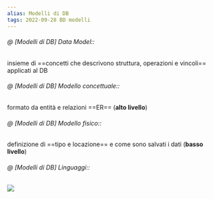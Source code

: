 ```yaml
---
alias: Modelli di DB
tags: 2022-09-28 BD modelli
---
```


###### @ [Modelli di DB] Data Model::
insieme di ==concetti che descrivono struttura, operazioni e vincoli== applicati al DB
<!--ID: 1670236971134-->


###### @ [Modelli di DB] Modello concettuale::
formato da entità e relazioni ==ER== (**alto livello**)
<!--ID: 1670236971138-->


###### @ [Modelli di DB] Modello fisico::
definizione di ==tipo e locazione== e come sono salvati i dati (**basso livello**)
<!--ID: 1670236971143-->


###### @ [Modelli di DB] Linguaggi::
![](Uni/BD/img/sqlelng.jpg)
<!--ID: 1673192031195-->
